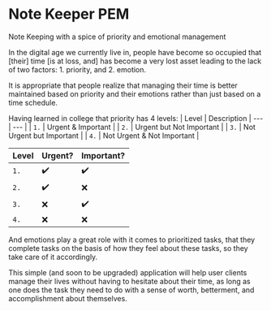 # Note Keeper PEM
Note Keeping with a spice of priority and emotional management

In the digital age we currently live in, people have become so occupied that [their] time [is at loss, and] has become a very lost asset leading to the lack of two factors: 1. priority, and 2. emotion.

It is appropriate that people realize that managing their time is better maintained based on priority and their emotions rather than just based on a time schedule.

Having learned in college that priority has 4 levels:
| Level | Description
| --- | --- |
| `1.` | Urgent & Important |
| `2.` | Urgent but Not Important |
| `3.` | Not Urgent but Important |
| `4.` | Not Urgent & Not Important |


| Level | Urgent? | Important? |
| --- | --- | --- |
| `1.` | ✔️ | ✔️ |
| `2.` | ✔️ |  ❌ |
| `3.` | ❌ | ✔️ |
| `4.` | ❌ | ❌ |

And emotions play a great role with it comes to prioritized tasks, that they complete tasks on the basis of how they feel about these tasks, so they take care of it accordingly. 


This simple (and soon to be upgraded) application will help user clients manage their lives without having to hesitate about their time, as long as one does the task they need to do with a sense of worth, betterment, and accomplishment about themselves.
